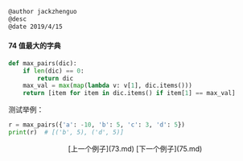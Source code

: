 ```markdown
@author jackzhenguo
@desc 
@date 2019/4/15
```

#### 74 值最大的字典

```python
def max_pairs(dic):
    if len(dic) == 0:
        return dic
    max_val = max(map(lambda v: v[1], dic.items()))
    return [item for item in dic.items() if item[1] == max_val]
```

测试举例：

```python
r = max_pairs({'a': -10, 'b': 5, 'c': 3, 'd': 5})
print(r)  # [('b', 5), ('d', 5)]
```



<center>[上一个例子](73.md)    [下一个例子](75.md)</center>